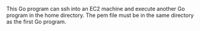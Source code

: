 This Go program can ssh into an EC2 machine and execute another Go program in the home directory. The pem file must be in the same directory as the first Go program.  
